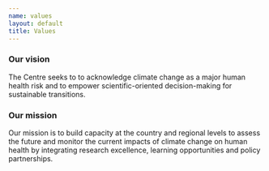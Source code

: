 ```yaml
--- 
name: values
layout: default
title: Values
---
```


### Our vision 

The Centre seeks to to acknowledge climate change as a major human health risk and to empower scientific-oriented decision-making for sustainable transitions.

### Our mission

Our mission is to build capacity at the country and regional levels to assess the future and monitor the current impacts of climate change on human health by integrating research excellence, learning opportunities and policy partnerships.


